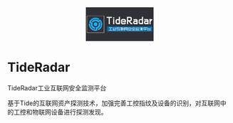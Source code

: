<div align=center><img src=images/logo.png width=30% ></div>

# TideRadar
TideRadar工业互联网安全监测平台

基于Tide的互联网资产探测技术，加强完善工控指纹及设备的识别，对互联网中的工控和物联网设备进行探测发现。